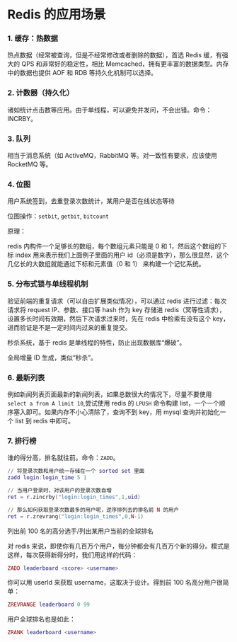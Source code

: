 # Redis 的应用场景

### 1. 缓存：热数据

热点数据（经常被查询，但是不经常修改或者删除的数据），首选 Redis 缓，有强大的 QPS 和非常好的稳定性，相比 Memcached，拥有更丰富的数据类型。内存中的数据也提供 AOF 和 RDB 等持久化机制可以选择。

### 2. 计数器（持久化）

诸如统计点击数等应用。由于单线程，可以避免并发问，不会出错。命令：INCRBY。

### 3. 队列

相当于消息系统（如 ActiveMQ，RabbitMQ 等。对一致性有要求，应该使用 RocketMQ 等。

### 4. 位图

用户系统签到，去重登录次数统计，某用户是否在线状态等待

位图操作：`setbit`, `getbit`, `bitcount`

原理：

redis 内构件一个足够长的数组，每个数组元素只能是 0 和 1，然后这个数组的下标 index 用来表示我们上面例子里面的用户 id（必须是数字），那么很显然，这个几亿长的大数组就能通过下标和元素值（0 和 1） 来构建一个记忆系统。

### 5. 分布式锁与单线程机制

验证前端的重复请求（可以自由扩展类似情况），可以通过 redis 进行过滤：每次请求将 request IP、参数、接口等 hash 作为 key 存储进 redis（冥等性请求），设置多长时间有效期，然后下次请求过来时，先在 redis 中检索有没有这个 key，进而验证是不是一定时间内过来的重复提交。

秒杀系统，基于 redis 是单线程的特性，防止出现数据库“爆破”。

全局增量 ID 生成，类似“秒杀”。

### 6. 最新列表

例如新闻列表页面最新的新闻列表，如果总数很大的情况下，尽量不要使用 `select a from A limit 10`,尝试使用 redis 的 `LPUSH` 命令构建 list，一个一个顺序塞入即可。如果内存不小心清除了，查询不到 key，用 mysql 查询并初始化一个 list 到 redis 中即可。

### 7. 排行榜

谁的得分高，排名就往前。命令：`ZADD`。

``` lua
// 将登录次数和用户统一存储在一个 sorted set 里面
zadd login:login_time 5 1

// 当用户登录时，对该用户的登录次数自增
ret = r.zincrby("login:login_times",1,uid)

// 那么如何获取登录次数最多的用户呢，逆序排列去的排名前 N 的用户
ret = r.zrevrang("login:login_times",0,N-1)
```

列出前 100 名的高分选手/列出某用户当前的全球排名

对 redis 来说，即使你有几百万个用户，每分钟都会有几百万个新的得分。模式是这样，每次获得新得分时，我们用这样的代码：

```lua
ZADD leaderboard <score> <username>
```

你可以用 userId 来获取 username，这取决于设计。得到前 100 名高分用户很简单：

```lua
ZREVRANGE leaderboard 0 99
```

用户全球排名也是如此：

``` lua
ZRANK leaderboard <username>
```